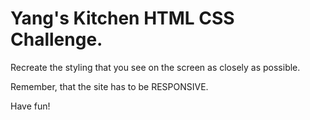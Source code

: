 # Yang's Kitchen HTML CSS Challenge.

Recreate the styling that you see on the screen as closely as possible.

Remember, that the site has to be RESPONSIVE.

Have fun!
